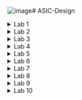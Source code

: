 ![image](https://github.com/user-attachments/assets/c96d2bf1-623c-4d36-8835-3d388607b45b)# ASIC-Design

<details>
  <summary>Lab 1</summary>
  <p>Compiling the code using GCC compiler</p>
  <img src="https://github.com/user-attachments/assets/b2636e98-d5af-4fd3-9add-678d7f3f5112" alt="1st Screenshot">
  
  <img src="https://github.com/user-attachments/assets/dd7158f5-54ac-4786-a0a9-b1b78e3c5c46">
</details>

<details>
  <summary>Lab 2</summary>
  <p>Compiling the code using RISC-V compiler.
  Using O1:

  ```riscv64-unknown-elf-gcc -O1 -mabi=lp64 -march=rv64i -o sum1ton.o sum1ton.c```

  ```riscv64-unknown-elf-objdump -d sum1ton.o | less```
  </p>
  <img src="https://github.com/user-attachments/assets/b9d8e9d9-14c4-42fa-9a3a-a31ad482183f" alt="Feature 2 Screenshot">
  <p> The number of instructions is 15 in this case.</p>
  <p>
  Using Ofast:

  ```riscv64-unknown-elf-gcc -Ofast -mabi=lp64 -march=rv64i -o sum1ton.o sum1ton.c```

  ```riscv64-unknown-elf-objdump -d sum1ton.o | less```
  </p>
  <img src="https://github.com/user-attachments/assets/6159556e-237a-4a88-bf30-a0f632a59562">
  <p> The number of instructions is 12 in this case.</p>

  <p> The key differnce between both is that-O1 is a safer, more conservative optimization level suitable for most development work, while -Ofast prioritizes maximum performance, potentially at the cost of strict standard compliance and ease of debugging.</p>
</details>

<details>
  <summary>Lab 3</summary>
  <p><strong>Debugging</strong></p>
  <img src="https://github.com/user-attachments/assets/3f405d71-78e5-4c40-8bea-b114eadd8f47">
  <p>This image shows that we get the same output with both GCC and RISC-V Compilers.<p> 

  <img src="https://github.com/user-attachments/assets/08788d56-5a63-4c35-869f-1fe0a7890610">
  <p>

1. The debugger stops at program counter (pc) value 100b0.

2. "bbl loader" is displayed again, indicating the Berkeley Boot Loader.

3. The debugger then shows a series of instructions being executed:

   a. First instruction:
      - `core  0: 0x0000000000100b0 (0x00001637) lui     a2, 0x1`
      - This loads the upper immediate value 1 into register a2.
      - Before: a2 = 0x0000000000000000
      - After:  a2 = 0x0000000000001000

   b. Second instruction:
      - `core  0: 0x0000000000100b4 (0x00021537) lui     a0, 0x21`
      - This loads the upper immediate value 0x21 into register a0.
      - After:  a0 = 0x0000000000021000

   c. Third instruction:
      - `core  0: 0x0000000000100b8 (0xff010113) addi    sp, sp, -16`
      - This subtracts 16 from the stack pointer (sp).
      - After:  sp = 0x000003fffffffb40

5. The session ends with the user typing 'q' to quit the debugger.
</p>


  <img src="https://github.com/user-attachments/assets/1df33749-c4c7-47af-8783-ddc45e5d05a8" alt="1st Screenshot">
  <p> This is a Debugging session using a tool called Spike.

1. The command being run is `spike -d pk sum1ton.o`, where:
   - `spike` is the debugger
   - `-d` stands for "debug mode"
   - `sum1ton.o` is the object file being debugged

2. The debugger stops at the program counter (pc) value of 100b8.

3. "bbl loader" is a small program that loads and runs the main program.

4. The debugger shows the value of register 0 (which is often used as the stack pointer in RISC-V architecture):
   0x000003fffffffb50

5. The next line shows a core instruction being executed:
   `core  0: 0x0000000000100b8 (0xff010113) addi    sp, sp, -16`
   This is an ADDI (add immediate) instruction that subtracts 16 from the stack pointer.

6. After the instruction execution, the debugger again shows the value of register 0:
   0x000003fffffffb40
</p>

</details>

<details>
  <summary>Lab 4</summary>
  <p>

## Introduction

RISC-V is a free and open ISA that allows anyone to design, manufacture, and sell RISC-V chips and software. Unlike most other ISA designs, the RISC-V ISA is provided under open source licenses that do not require fees to use.

## RISC-V Instruction Format

RISC-V instructions are fixed-length 32-bit instructions (in the base integer ISA). Each instruction type has a unique format, but they all share some common fields:

- `opcode`: Specifies the operation to be performed
- `rd`: Destination register
- `rs1`, `rs2`: Source registers
- `funct3`, `funct7`: Additional operation specifiers

  <img width="772" alt="3808 1535301636" src="https://github.com/user-attachments/assets/74755f83-f475-492b-b24b-6e943441d34a">


## Types of RISC-V Instructions

RISC-V instructions are categorized into six main types:

### R-Type Instructions

R-type instructions are used for register-to-register operations.

Format: `| funct7 | rs2 | rs1 | funct3 | rd | opcode |`

Examples: ADD, SUB, AND, OR, XOR

### I-Type Instructions

I-type instructions are used for immediate and load operations.

Format: `| imm[11:0] | rs1 | funct3 | rd | opcode |`

Examples: ADDI, LWORD, JALR

### S-Type Instructions

S-type instructions are used for store operations.

Format: `| imm[11:5] | rs2 | rs1 | funct3 | imm[4:0] | opcode |`

Examples: SW, SH, SB

### B-Type Instructions

B-type instructions are used for conditional branch operations.

Format: `| imm[12|10:5] | rs2 | rs1 | funct3 | imm[4:1|11] | opcode |`

Examples: BEQ, BNE, BLT, BGE

### U-Type Instructions

U-type instructions are used for operations with upper immediate values.

Format: `| imm[31:12] | rd | opcode |`

Examples: LUI, AUIPC

### J-Type Instructions

J-type instructions are used for unconditional jumps.

Format: `| imm[20|10:1|11|19:12] | rd | opcode |`

Example: JAL

## Common RISC-V Instructions

Here are some common RISC-V instructions and their brief descriptions:

1. `ADD rd, rs1, rs2`: Add contents of rs1 and rs2, store in rd
2. `SUB rd, rs1, rs2`: Subtract rs2 from rs1, store in rd
3. `AND rd, rs1, rs2`: Bitwise AND of rs1 and rs2, store in rd
4. `OR rd, rs1, rs2`: Bitwise OR of rs1 and rs2, store in rd
5. `XOR rd, rs1, rs2`: Bitwise XOR of rs1 and rs2, store in rd
6. `SLL rd, rs1, rs2`: Logical left shift rs1 by rs2, store in rd
7. `SRL rd, rs1, rs2`: Logical right shift rs1 by rs2, store in rd
8. `LW rd, offset(rs1)`: Load word from memory
9. `SW rs2, offset(rs1)`: Store word to memory
10. `BEQ rs1, rs2, offset`: Branch if equal
11. `JAL rd, offset`: Jump and link

---

## Instruction Type Identification and Binary Encoding

Here's the given list of instructions:

```
ADD r4, r5, r6
SUB r6, r4, r5
AND r5, r4, r6
OR r8, r5, r5
XOR r8, r4, r4
SLT r10, r2, r4
ADDI r12, r3, 5
SW r3, r1, 4
SRL r16, r11, r2
BNE r0, r1, 20
BEQ r0, r0, 15
LW r13, r11, 2
SLL r15, r11, r2
```

## 1. ADD r4, r5, r6
Binary: `0000000 00110 00101 000 00100 0110011`
- Opcode (6-0): `0110011` - R-type arithmetic operation
- rd (11-7): `00100` - Destination register r4
- funct3 (14-12): `000` - ADD operation
- rs1 (19-15): `00101` - First source register r5
- rs2 (24-20): `00110` - Second source register r6
- funct7 (31-25): `0000000` - Specifies ADD (vs SUB)

## 2. SUB r6, r4, r5
Binary: `0100000 00101 00100 000 00110 0110011`
- Opcode (6-0): `0110011` - R-type arithmetic operation
- rd (11-7): `00110` - Destination register r6
- funct3 (14-12): `000` - SUB operation
- rs1 (19-15): `00100` - First source register r4
- rs2 (24-20): `00101` - Second source register r5
- funct7 (31-25): `0100000` - Specifies SUB (vs ADD)

## 3. AND r5, r4, r6
Binary: `0000000 00110 00100 111 00101 0110011`
- Opcode (6-0): `0110011` - R-type arithmetic operation
- rd (11-7): `00101` - Destination register r5
- funct3 (14-12): `111` - AND operation
- rs1 (19-15): `00100` - First source register r4
- rs2 (24-20): `00110` - Second source register r6
- funct7 (31-25): `0000000` - Standard R-type

## 4. OR r8, r5, r5
Binary: `0000000 00101 00101 110 01000 0110011`
- Opcode (6-0): `0110011` - R-type arithmetic operation
- rd (11-7): `01000` - Destination register r8
- funct3 (14-12): `110` - OR operation
- rs1 (19-15): `00101` - First source register r5
- rs2 (24-20): `00101` - Second source register r5
- funct7 (31-25): `0000000` - Standard R-type

## 5. XOR r8, r4, r4
Binary: `0000000 00100 00100 100 01000 0110011`
- Opcode (6-0): `0110011` - R-type arithmetic operation
- rd (11-7): `01000` - Destination register r8
- funct3 (14-12): `100` - XOR operation
- rs1 (19-15): `00100` - First source register r4
- rs2 (24-20): `00100` - Second source register r4
- funct7 (31-25): `0000000` - Standard R-type

## 6. SLT r10, r2, r4
Binary: `0000000 00100 00010 010 01010 0110011`
- Opcode (6-0): `0110011` - R-type arithmetic operation
- rd (11-7): `01010` - Destination register r10
- funct3 (14-12): `010` - SLT operation
- rs1 (19-15): `00010` - First source register r2
- rs2 (24-20): `00100` - Second source register r4
- funct7 (31-25): `0000000` - Standard R-type

## 7. ADDI r12, r3, 5
Binary: `000000000101 00011 000 01100 0010011`
- Opcode (6-0): `0010011` - I-type arithmetic operation
- rd (11-7): `01100` - Destination register r12
- funct3 (14-12): `000` - ADDI operation
- rs1 (19-15): `00011` - Source register r3
- imm[11:0] (31-20): `000000000101` - Immediate value 5

## 8. SW r3, r1, 4
Binary: `0000000 00011 00001 010 00100 0100011`
- Opcode (6-0): `0100011` - S-type store operation
- imm[4:0] (11-7): `00100` - Lower bits of offset 4
- funct3 (14-12): `010` - SW operation
- rs1 (19-15): `00001` - Base address register r1
- rs2 (24-20): `00011` - Source register r3
- imm[11:5] (31-25): `0000000` - Upper bits of offset 4

## 9. SRL r16, r11, r2
Binary: `0000000 00010 01011 101 10000 0110011`
- Opcode (6-0): `0110011` - R-type arithmetic operation
- rd (11-7): `10000` - Destination register r16
- funct3 (14-12): `101` - SRL operation
- rs1 (19-15): `01011` - First source register r11
- rs2 (24-20): `00010` - Second source register r2
- funct7 (31-25): `0000000` - Specifies SRL (vs SRA)

## 10. BNE r0, r1, 20
Binary: `0000101 00001 00000 001 00000 1100011`
- Opcode (6-0): `1100011` - B-type branch operation
- imm[4:1|11] (11-7): `00000` - Part of offset 20
- funct3 (14-12): `001` - BNE operation
- rs1 (19-15): `00000` - First source register r0
- rs2 (24-20): `00001` - Second source register r1
- imm[12|10:5] (31-25): `0000101` - Rest of offset 20

## 11. BEQ r0, r0, 15
Binary: `0000011 00000 00000 000 11000 1100011`
- Opcode (6-0): `1100011` - B-type branch operation
- imm[4:1|11] (11-7): `11000` - Part of offset 15
- funct3 (14-12): `000` - BEQ operation
- rs1 (19-15): `00000` - First source register r0
- rs2 (24-20): `00000` - Second source register r0
- imm[12|10:5] (31-25): `0000011` - Rest of offset 15

## 12. LW r13, r11, 2
Binary: `000000000010 01011 010 01101 0000011`
- Opcode (6-0): `0000011` - I-type load operation
- rd (11-7): `01101` - Destination register r13
- funct3 (14-12): `010` - LW operation
- rs1 (19-15): `01011` - Base address register r11
- imm[11:0] (31-20): `000000000010` - Offset 2

## 13. SLL r15, r11, r2
Binary: `0000000 00010 01011 001 01111 0110011`
- Opcode (6-0): `0110011` - R-type arithmetic operation
- rd (11-7): `01111` - Destination register r15
- funct3 (14-12): `001` - SLL operation
- rs1 (19-15): `01011` - First source register r11
- rs2 (24-20): `00010` - Second source register r2
- funct7 (31-25): `0000000` - Standard R-type
  
</details>

<details>
  <summary>Lab 5</summary>

# RISC-V Instruction Waveforms


---

## Generating VCD Files and Viewing Waveforms

### Step 1: Running the Simulation to Generate the VCD File
To generate the VCD file, use the following command in your terminal:

```bash
iverilog -o dump iiitb_rv32i_tb.v iiitb_rv32i.v
./dump
```

This will generate the `iiitb_rv32i.vcd` file, which contains the waveform data.

### Step 2: Viewing the Waveform with GTKWave
Once the VCD file is generated, you can view the waveform using GTKWave. Use the following command:

```bash
gtkwave iiitb_rv32i.vcd
```
  
# RISC-V Operations: Standard ISA vs Hardcoded ISA

This table compares the standard RISC-V ISA with the hardcoded ISA values used in the implementation.

| Operation           | Standard RISC-V ISA | Hardcoded ISA  |
|---------------------|---------------------|----------------|
| ADD R6, R2, R1      | 32'h00110333         | 32'h02208300   |
| SUB R7, R1, R2      | 32'h402083b3         | 32'h02209380   |
| AND R8, R1, R3      | 32'h0030f433         | 32'h0230a400   |
| OR R9, R2, R5       | 32'h005164b3         | 32'h02513480   |
| XOR R10, R1, R4     | 32'h0040c533         | 32'h0240c500   |
| SLT R1, R2, R4      | 32'h0045a0b3         | 32'h02415580   |
| ADDI R12, R4, 5     | 32'h004120b3         | 32'h00520600   |
| BEQ R0, R0, 15      | 32'h00000f63         | 32'h00f00002   |
| SW R3, R1, 2        | 32'h0030a123         | 32'h00209181   |
| LW R13, R1, 2       | 32'h0020a683         | 32'h00208681   |
| SRL R16, R14, R2    | 32'h0030a123         | 32'h00271803   |
| SLL R15, R1, R2     | 32'h002097b3         | 32'h00208783   |


### Output Waveforms

# RISC-V Instruction Waveforms

Each section includes the assembly instruction, its corresponding machine code, and a screenshot of the waveform captured during simulation.

---
## 1. ADD Instruction

### Instruction:
```assembly
add r6, r1, r2  // r6 = r1 + r2
```

### Machine Code:
```assembly
32'h02208300
```

### Waveform:
<img width="772" alt="3808 1535301636" src="https://github.com/user-attachments/assets/40d9e8e4-a268-4f91-b7fb-d9e71aa39bf7">

---

## 2. SUB Instruction

### Instruction:
```assembly
sub r7, r1, r2  // r7 = r1 - r2
```

### Machine Code:
```assembly
32'h02209380
```

### Waveform:
<img width="772" alt="3808 1535301636" src="https://github.com/user-attachments/assets/661b5dd4-a936-4364-8aef-00863f2b4ab1">

---

## 3. AND Instruction

### Instruction:
```assembly
and r8, r1, r3  // r8 = r1 & r3
```

### Machine Code:
```assembly
32'h0230a400
```

### Waveform:
<img width="772" alt="3808 1535301636" src="https://github.com/user-attachments/assets/e386ab8a-aad5-46d8-9a2c-8a7705a78c8c">

---

## 4. OR Instruction

### Instruction:
```assembly
or r9, r2, r5  // r9 = r2 | r5
```

### Machine Code:
```assembly
32'h02513480
```

### Waveform:
<img width="772" alt="3808 1535301636" src="https://github.com/user-attachments/assets/c98d5b6d-09d6-4be5-80b2-7052e55ef249">

---

## 5. XOR Instruction

### Instruction:
```assembly
xor r10, r1, r4  // r10 = r1 ^ r4
```

### Machine Code:
```assembly
32'h0240c500
```

### Waveform:
<img width="772" alt="3808 1535301636" src="https://github.com/user-attachments/assets/78ce298d-12d5-41be-be08-79c7edee7049">

---

## 6. SLT Instruction

### Instruction:
```assembly
slt r11, r2, r4  // r11 = (r2 < r4) ? 1 : 0
```

### Machine Code:
```assembly
32'h02415580
```

### Waveform:
<img width="772" alt="3808 1535301636" src="https://github.com/user-attachments/assets/5f8f9ab8-5269-4df6-a276-703e1381f87c">

---

## 7. ADDI Instruction

### Instruction:
```assembly
addi r12, r4, 5  // r12 = r4 + 5
```

### Machine Code:
```assembly
32'h00520600
```

### Waveform:
<img width="772" alt="3808 1535301636" src="https://github.com/user-attachments/assets/03ae1b1b-f0a8-46e0-aec2-4094d3340c8e">

---

## 8. BEQ Instruction

### Instruction:
```assembly
beq r0, r0, 15  // if (r0 == r0) PC = PC + 15
```

### Machine Code:
```assembly
32'h000f0028
```

### Waveform:
<img width="772" alt="3808 1535301636" src="https://github.com/user-attachments/assets/a6b4f720-db66-4c59-a42b-24fa4993cdc3">

---

## 9. SW Instruction

### Instruction:
```assembly
sw r3, r1, 2  // Store word at memory[r1 + 2] = r3
```

### Machine Code:
```assembly
32'h00209181
```

### Waveform:
<img width="772" alt="3808 1535301636" src="https://github.com/user-attachments/assets/a46dc777-45f4-4b76-b6e3-0a549e9c5597">

---

## 10. LW Instruction

### Instruction:
```assembly
lw r13, r1, 2  // Load word from memory[r1 + 2] to r13
```

### Machine Code:
```assembly
32'h00208681
```

### Waveform:
<img width="772" alt="3808 1535301636" src="https://github.com/user-attachments/assets/dd37fc23-fa59-405a-84c7-a46e9740e830">


  
</details>

<details>
  <summary>Lab 6</summary>

---

# Simple Calendar Program

This is a basic C program that displays a calendar for a given month and year. It has been compiled and tested using both GCC and RISC-V GCC.

## Features

- **Leap Year Calculation:** Determines if a given year is a leap year.
- **Day Calculation:** Calculates the day of the week on which the first day of the month falls.
- **Month Display:** Prints the calendar for any specified month and year, showing the correct days of the week.

## How to Compile

### Using GCC

To compile the program with GCC, use the following command:

```sh
gcc calendar.c
```

### Using RISC-V GCC

To compile the program with RISC-V GCC, use the following command:

```sh
riscv64-unknown-elf-gcc -Ofast -mabi=lp64 -march=rv64i -o calendar.o calendar.c
```

## How to Run

### On Your Local Machine (GCC)

After compiling with GCC:

```sh
./a.out
```
<img width="772" alt="3808 1535301636" src="https://github.com/user-attachments/assets/08140048-f30d-4022-a7ac-2124bffe1b98">

### On a RISC-V Emulator or Hardware (RISC-V GCC)

After compiling with RISC-V GCC, you can run the program using the Spike RISC-V simulator with the following command:

```sh
spike pk calendar.o
```
<img width="772" alt="3808 1535301636" src="https://github.com/user-attachments/assets/f5c57764-e767-47bf-8e5f-e1b64a6bec12">

As we can see, both the compilers give the same output.

## Source Code
- The source code can be found [here](calendar.c).

## Notes

- The calendar is centered within a width of 28 characters.
- This program assumes a modern terminal environment that supports basic text formatting.
- Alignment may vary slightly based on the terminal emulator or environment.

---

</details>

<details>
  <summary>Lab 7</summary>
  
  ## Day 3 Digital Logic with TL-Verilog and Makerchip

  ### Multiplexer Using Ternary Operator:
  2:1 Multiplexer: This Verilog code uses a ternary operator to implement a 2:1 multiplexer. The output f follows x1 when s is high (1) and x0 when s is low (0).
  ```
  assign f = s ? x1 : x0;
  ```
<img src="https://github.com/user-attachments/assets/1d8fa40e-0e65-4803-91c1-976724d09e7f">

4:1 Multiplexer: A higher-bit multiplexer can be realized using nested ternary operators, as shown in the Verilog code below:

```
assign f = sel[0] ? a : (sel[1] ? b : (sel[2] ? c : d));
```
<img src="https://github.com/user-attachments/assets/b9259d46-0a4d-4497-9222-043b629d6747">

### TL-Verilog
TL-Verilog (Transaction-Level Verilog) is a high-level hardware description language that simplifies the design and verification of digital systems, particularly CPUs and pipelines. Unlike traditional Verilog, TL-Verilog introduces transaction-level abstractions that help manage complexity, improve design readability, and enhance productivity by minimizing low-level control signals and boilerplate code. This results in faster design iterations and easier debugging, especially for pipelined architectures.

### Makerchip IDE
It is a cloud-based platform tailored for developing digital circuits using TL-Verilog. It offers an intuitive interface for writing, simulating, and visualizing TL-Verilog code. Makerchip provides real-time feedback, waveform visualizations, and integration with RISC-V and other processor design projects, making it an excellent tool for both learning and professional hardware development. Its user-friendly approach streamlines the hardware design process, from conception to validation.

### Basic Combinational Circuits using TL Verilog:

### 1. Inverter
 ```
 $out = ! $in;
 ```
<img src="https://github.com/user-attachments/assets/ea27e2c7-ea84-42d9-a646-4bbee39f943b">

### 2. Arithmetic Operation on Vectors
```
$out[4:0] = $in1[3:0] + $in2[3:0];
```
<img src="https://github.com/user-attachments/assets/f4bac631-d533-4813-a9a2-f71748ffb7d1">

### 3. 2-Input And Gate
```
$out = $in1 && $in2;
```
<img src="https://github.com/user-attachments/assets/cd42028a-6848-4725-88c6-4ffa03cb2f08">

### 4. 2-Input OR Gate
```
$out = $in1 || $in2;
```
<img src="https://github.com/user-attachments/assets/9e6d6955-c226-49f3-b719-501011854bbb">

### 5. 2-Input XOR Gate
```
$out = $in1 ^ $in2;
```
<img src = "https://github.com/user-attachments/assets/888db502-e3a4-4554-9910-0f5fb106c19c">

### 6. 2:1 MUX
```
$out[11:0] = $sel ? $in1[11:0] : $in0[11:0];
```
<img src="https://github.com/user-attachments/assets/6d553a28-5611-4431-a708-b42333e07ba8">

### 7. Combinational Calculator
```
$val1[31:0] = $rand1[3:0];
$val2[31:0] = $rand2[3:0];

$sum[31:0]  = $val1[31:0] + $val2[31:0];
$diff[31:0] = $val1[31:0] - $val2[31:0];
$prod[31:0] = $val1[31:0] * $val2[31:0];
$quot[31:0] = $val1[31:0] / $val2[31:0];

$out[31:0] = ($sel[1:0] == 2'b00) ? $sum[31:0]:
             ($sel[1:0] == 2'b01) ? $diff[31:0]:
             ($sel[1:0] == 2'b10) ? $prod[31:0]:
                                    $quot[31:0];
```
In this code snippet, two random 4-bit values, `$rand1[3:0]` and `$rand2[3:0]`, are assigned to the 32-bit variables `$val1[31:0]` and `$val2[31:0]`, respectively. The calculator then performs four arithmetic operations on these values:

The result of one of these operations is selected by a multiplexer (MUX), controlled by the selection bits `$sel[1:0]`. The MUX determines which operation's output is assigned to `$out[31:0]`.

<img src="https://github.com/user-attachments/assets/2130918d-3d8f-4b18-88a0-d1f412cc3be4">

## Sequential Circuits

---

A sequential circuit is a digital circuit that uses memory components to retain data, allowing it to generate outputs based on both current inputs and the circuit's previous state. Unlike combinational circuits, which depend only on present inputs, sequential circuits use feedback loops and storage elements like flip-flops or registers to track their internal state. This internal state, along with current inputs, influences the circuit's behavior, enabling tasks that require input history, such as counting, data storage, or event sequencing.

### 1. Fibbonacci Series:
```   
$num[31:0] = $reset ? 1 : (>>1$num + >>2$num);
```
<img src="https://github.com/user-attachments/assets/8e58adef-ce9c-4d90-afe3-513d51a71785">
<img src="https://github.com/user-attachments/assets/4b1fef26-edde-41c8-8b34-7750c5964381">

### 2. Counter Series:

```
$cnt[31:0] = $reset ? 0 : (>>1$cnt + 1);
```
<img src="https://github.com/user-attachments/assets/dd159d7a-bfa6-483d-8172-346035fa94f3">
<img src="https://github.com/user-attachments/assets/877073fd-8801-4c9c-94d6-afcefb16a0df">

#### 3. Sequential Calculator:
```

   $val1[31:0] = >>2$out;
   $val2[31:0] = $rand2[3:0];

   $sum[31:0]  = $val1[31:0] + $val2[31:0];
   $diff[31:0] = $val1[31:0] - $val2[31:0];
   $prod[31:0] = $val1[31:0] * $val2[31:0];
   $quot[31:0] = $val1[31:0] / $val2[31:0];

   $nxt[31:0] = ($sel[1:0] == 2'b00) ? $sum[31:0]:
                ($sel[1:0] == 2'b01) ? $diff[31:0]:
                ($sel[1:0] == 2'b10) ? $prod[31:0]:
                                       $quot[31:0];
   
   $out[31:0] = $reset ? 32'h0 : $nxt;
```
<img src="https://github.com/user-attachments/assets/f1b49683-b8ff-4f09-8ec9-a5c3363486f2">
<img src="https://github.com/user-attachments/assets/a33c41f3-aafc-4fc1-bee2-3b72f0f492c9">

## Pipelined Logic:

---
### 1. Recereating the design:
In Transaction-Level Verilog (TL-Verilog), pipelined logic is efficiently expressed using pipeline constructs that represent data flow across design stages, each corresponding to a clock cycle. This approach simplifies the modeling of sequential logic by automatically handling state propagation and enabling clear, concise descriptions of complex, multi-stage operations, improving both design clarity and maintainability.
```
|pipe
  @1
    $err1 = $bad_input || $illegal_op;
  @3
    $err2 = $over_flow || $err1;
  @6
    $err3 = $div_by_zero || $err2;
```
![image](https://github.com/user-attachments/assets/d0e8776f-ed04-4034-a728-d69b3a68efec)

### 2. Pipelined Calculator:
![image](https://github.com/user-attachments/assets/5556fa5e-606a-442b-81b8-6df8cb8e069c)


```
   |cal
      @1
         $reset = *reset;
         $clk_kar = *clk;

         $valid[31:0] = $reset ? 0 : (>>1$valid + 1);
         $valid_or_reset = $reset | ~$valid;
         
         $val1[31:0] = >>2$out;
         $val2[31:0] = $rand2[3:0];

         $sum[31:0]  = $val1[31:0] + $val2[31:0];
         $diff[31:0] = $val1[31:0] - $val2[31:0];
         $prod[31:0] = $val1[31:0] * $val2[31:0];
         $quot[31:0] = $val1[31:0] / $val2[31:0];
         
      @2
         $nxt[31:0] = ($sel[1:0] == 2'b00) ? $sum[31:0]:
                      ($sel[1:0] == 2'b01) ? $diff[31:0]:
                      ($sel[1:0] == 2'b10) ? $prod[31:0]:
                                             $quot[31:0];
        
         
         $out[31:0] = $valid_or_reset ? 32'h0 : $nxt;
         
```
![image](https://github.com/user-attachments/assets/5d050d5e-b9d6-48b7-b3e8-23e9c142c839)

### 3. Cycle Calculator with validity:
```

   $reset = *reset;
   $clk_kar = *clk;
   
   |cal
      @1
         $reset = *reset;
         $clk_kar = *clk;
         
         $cnt[31:0] = $reset ? 0 : (>>1$cnt + 1);
         $valid = $cnt;
         $valid_or_reset = ($reset | $valid);
         
      
      ?$valid
         @1
            $val1[31:0] = >>2$out;
            $val2[31:0] = $rand2[3:0];
            
            $sum[31:0]  = $val1[31:0] + $val2[31:0];
            $diff[31:0] = $val1[31:0] - $val2[31:0];
            $prod[31:0] = $val1[31:0] * $val2[31:0];
            $quot[31:0] = $val1[31:0] / $val2[31:0];
            
         @2
            $nxt[31:0] = ($sel[1:0] == 2'b00) ? $sum[31:0]:
                         ($sel[1:0] == 2'b01) ? $diff[31:0]:
                         ($sel[1:0] == 2'b10) ? $prod[31:0]:
                                                $quot[31:0];
            
            $out[31:0] = $valid_or_reset ? 32'h0 : $nxt;
            
            
            
```
![image](https://github.com/user-attachments/assets/e3cb7228-7d39-4d53-a8bb-fc357194ccd1)





















 
  ## Day 4 Basic RISC-V Microarchitecture

## Overview
This project implements a simple RISC-V instruction decoder, arithmetic logic unit (ALU), register file read and write operations, branch instructions, and a basic program to compute the sum of integers from 1 to 9 using TL-Verilog. The project is structured into several key sections, each performing a specific task in the CPU pipeline.

<img src="https://github.com/user-attachments/assets/b0db15f1-a725-4ca5-bb05-943e4bbf8d53">

---

## Steps

### 1. **Program Counter (PC) Implementation**
We initialize the program counter (PC) and update it to increment by 4 after every instruction. On reset, the PC is set to 0.

```verilog
$pc[31:0] = $reset ? '0 : >>1$pc + 32'd4;
```
<img src="https://github.com/user-attachments/assets/a9afc723-052f-4224-9579-89e8617a0eb2">

### 2. **Instruction Fetch**
- The instruction memory (`imem`) is read based on the current value of the PC.
- The read enable (`$imem_rd_en`) and read address (`$imem_rd_addr`) are set up using the PC.

<img src="https://github.com/user-attachments/assets/9399741a-8cff-4407-960b-15fbcd42ef8a">

### 3. **Instruction Decode**
- The instruction is decoded to identify the instruction type (I, R, S, B, J, U).
- Immediate values (`$imm`) and registers (`$rs1`, `$rs2`, `$rd`) are extracted based on the instruction type.

```verilog
$is_i_instr = $instr[6:2] ==? 5'b0000x || ...;
$imm[31:0] = $is_i_instr ? {{21{$instr[31]}}, $instr[30:20]} : ... ;
```
<img src="https://github.com/user-attachments/assets/959426a1-0855-475a-8664-a4664e55c54e">

### 4. **Register File Read**
- Register indices for reading (`$rs1`, `$rs2`) are set based on the decoded instruction.
- Data is read from the register file (`$rf_rd_data1`, `$rf_rd_data2`).

```verilog
$src1_value[31:0] = $rf_rd_data1;
$src2_value[31:0] = $rf_rd_data2;
```
<img src="https://github.com/user-attachments/assets/d4be976d-2034-4a78-9b24-73b0d5b052f0">

### 5. **ALU Operations**
- The Arithmetic Logic Unit (ALU) performs addition operations based on the instruction.
- For example, it computes the result of ADDI and ADD instructions:

```verilog
$result[31:0] = $is_addi ? $src1_value + $imm :
                $is_add ? $src1_value + $src2_value : 32'bx;
```
<img src="https://github.com/user-attachments/assets/5c73cc4f-2869-4ff5-9e78-5b7f4911dc2c">

### 6. **Register File Write**
- After an operation is completed, the result is written back to the register file.
- If the destination register (`$rd`) is valid, the write enable (`$rf_wr_en`) is activated and the result is written to the register.

```verilog
$rf_wr_en = $rd_valid && $rd != 5'b0;
$rf_wr_data[31:0] = $result;
```
<img src="https://github.com/user-attachments/assets/ab51554c-d669-4ef9-9673-fc29d497b268">

### 7. **Branch Instructions**
- Branch decisions are made based on the values of the source registers and the type of branch instruction (BEQ, BNE, etc.).
- If a branch is taken, the PC is updated to the target address.

```verilog
$taken_branch = $is_beq ? ($src1_value == $src2_value) :
                $is_bne ? ($src1_value != $src2_value) : ... ;
br_target_pc[31:0] = $pc + $imm;
```
<img src="https://github.com/user-attachments/assets/b06b091c-c48b-467c-869a-075ab07aacb1">

### 8. **Summation Program**
- We implemented a small RISC-V program to calculate the sum of integers from 1 to 9.
- The program increments the value of **r10** (x10) with each of the numbers.
- After the program completes, **x10** should contain **45** (the sum of 1 to 9).

### 9. **Waveform Check**
- At the end of the simulation, **x10** should hold **45**. This is verified using the following comparison:

```verilog
*passed = |cpu/xreg[10]>>5$value == (1+2+3+4+5+6+7+8+9);
```
<img src="https://github.com/user-attachments/assets/69836dcc-9a54-4e73-b37e-11bdb03ad1b8">

- As we can see, the simulation is successful.
![image](https://github.com/user-attachments/assets/716ab179-f212-4207-8e2a-5f79eeaae700)
- The value increases gradually till 45.

### CLK:
![image](https://github.com/user-attachments/assets/ab825bae-3aff-44d0-93db-f12724285efa)


### Reset:
![image](https://github.com/user-attachments/assets/8033e921-0102-4471-b1a2-109b7db0ce6f)



---
## Day 5 Pipelined RISC-V Microarchitecture

## Introduction
Pipelining is a key technique in processor design that allows multiple instructions to overlap in execution. This increases throughput by ensuring the processor is working on multiple stages of different instructions simultaneously. This README explains how the RISC-V processor design we implemented in TL-Verilog can be pipelined, and outlines the benefits of pipelining. Pipelining introduces hazards, notably the "branch instruction hazard," or "branch penalty." This occurs because branch instructions determine execution sequence changes, creating uncertainties. Hazards include:

    - Structural Hazards: Resource conflicts like shared execution units, causing pipeline stalls until resolved.

    - Data Hazards: Dependencies on previous instruction results, risking incorrect outcomes if data isn't ready.

    - Control Hazards (Branch Hazards): Uncertainty over branch outcomes delays confirmation until execution, potentially leading to incorrect instruction fetches and performance penalties due to pipeline flushing.




## Pipeline Stages
In a basic RISC-V processor, we can break down the instruction execution into **5 typical stages**:

1. **Instruction Fetch (IF)**: Fetch the instruction from memory using the Program Counter (PC).
2. **Instruction Decode (ID)**: Decode the fetched instruction, identifying the type of instruction, extracting immediate values, and reading registers.
3. **Execute (EX)**: Perform the operation (e.g., addition, branch comparison, etc.).
4. **Memory Access (MEM)**: If the instruction involves memory (like load or store), perform the memory access.
5. **Write Back (WB)**: Write the result back to the register file if necessary (e.g., result from ALU).



## Advantages of Pipelining

### 1. **Increased Throughput**
Pipelining allows multiple instructions to be in different stages of execution simultaneously. This increases the instruction throughput (number of instructions executed per unit time), as each instruction moves to the next stage in every clock cycle.

- Without pipelining, each instruction must complete all stages before the next one begins.
- With pipelining, while one instruction is being decoded, another is being fetched, and another is being executed.

### 2. **Higher Clock Frequency**
By breaking the execution into smaller steps (stages), each individual stage is simpler and takes less time to complete. This can enable the processor to run at a **higher clock frequency**, as each stage can be completed in one clock cycle.

### 3. **Better Resource Utilization**
All components of the CPU (ALU, registers, memory) are kept busy in different pipeline stages, making the design more **efficient**. For example, while the ALU is executing an instruction, the instruction fetch unit can fetch the next instruction, so there’s no idle time.

### 4. **Scalability**
Pipelining is a scalable approach, meaning additional pipeline stages can be added as needed to balance the workload. For example, a more complex instruction set might require additional decode or execution stages to handle specific operations, but the overall throughput remains high.

### 5. **Improved Performance per Area**
Pipelining can lead to better **performance per area** in hardware designs. By keeping functional units busy at all times, we avoid wasting silicon area on idle units, thus improving the utilization and overall performance of the processor.

### Valid signal:

The TL-Verilog code to introduce valid signal for pipelined logic is given below :

```
$start = >>1$reset && !$reset;
$valid = $reset ? 1'b0 : ($start || >>3$valid);
$valid_or_reset = $valid || $reset;
$rs1_or_funct3_valid    = $is_r_instr || $is_i_instr || $is_s_instr || $is_b_instr;
$rs2_valid              = $is_r_instr || $is_s_instr || $is_b_instr;
$rd_valid               = $is_r_instr || $is_i_instr || $is_u_instr || $is_j_instr;
$funct7_valid           = $is_r_instr;
 ```        
### Handling Data Hazards in Register File with Bypassing:
```
$src1_value[31:0] = $rs1_bypass ? >>1$result[31:0] : $rf_rd_data1[31:0];
$src2_value[31:0] = $rs2_bypass ? >>1$result[31:0] : $rf_rd_data2[31:0];
```

### Correcting branch target path:
```
   //Current instruction is valid if one of the previous 2 instructions were not (taken_branch or load or jump)
   $valid = ~(>>1$valid_taken_br || >>2$valid_taken_br || >>1$is_load || >>2$is_load || >>2$jump_valid 	|| >>1$jump_valid);
         
   //Current instruction is valid & is a taken branch
   $valid_taken_br = $valid && $taken_br;
         
   //Current instruction is valid & is a load
   $valid_load = $valid && $is_load;
         
   //Current instruction is valid & is jump
   $jump_valid = $valid && $is_jump;
   $jal_valid  = $valid && $is_jal;
   $jalr_valid = $valid && $is_jalr;
    
    *passed = |cpu/xreg[14]>>5$value == (1+2+3+4+5+6+7+8+9+10);
```

### Final 5 Stage Pipelined Logic:
```
\m4_TLV_version 1d: tl-x.org
\SV
   // Template code can be found in: https://github.com/stevehoover/RISC-V_MYTH_Workshop
   
   m4_include_lib(['https://raw.githubusercontent.com/BalaDhinesh/RISC-V_MYTH_Workshop/master/tlv_lib/risc-v_shell_lib.tlv'])

\SV
   m4_makerchip_module   // (Expanded in Nav-TLV pane.)
\TLV

   // /====================\
   // | Sum 0 to 10 Program |
   // \====================/
   //
   // Add 0,1,2,3,...,10 (in that order).
   //
   // Regs:
   //  r10 (a0): In: 0, Out: final sum
   //  r12 (a2): 10
   //  r13 (a3): 1..10
   //  r14 (a4): Sum
   // 
   // External to function:
   m4_asm(ADD, r10, r0, r0)             // Initialize r10 (a0) to 0.
   // Function:
   m4_asm(ADD, r14, r10, r0)            // Initialize sum register a4 with 0x0
   m4_asm(ADDI, r12, r10, 1011)         // Store count of 10 in register a2.
   m4_asm(ADD, r13, r10, r0)            // Initialize intermediate sum register a3 with 0
   // Loop:
   m4_asm(ADD, r14, r13, r14)           // Incremental addition
   m4_asm(ADDI, r13, r13, 1)            // Increment intermediate register by 1
   m4_asm(BLT, r13, r12, 1111111111000) // If a3 is less than a2, branch to label named <loop>
   m4_asm(ADD, r10, r14, r0)            // Store final result to register a0 so that it can be read by main program
   m4_asm(SW, r0, r10, 10000)           // Store r10 result in dmem
   m4_asm(LW, r17, r0, 10000)           // Load contents of dmem to r17
   m4_asm(JAL, r7, 00000000000000000000) // Done. Jump to itself (infinite loop). (Up to 20-bit signed immediate plus implicit 0 bit (unlike JALR) provides byte address; last immediate bit should also be 0)
   m4_define_hier(['M4_IMEM'], M4_NUM_INSTRS)

   |cpu
      @0
         $reset = *reset;
         $clk_ans = *clk;
         
         //PC fetch - branch, jumps and loads introduce 2 cycle bubbles in this pipeline
         $pc[31:0] = >>1$reset ? '0 : (>>3$valid_taken_br ? >>3$br_tgt_pc :
                                       >>3$valid_load     ? >>3$inc_pc[31:0] :
                                       >>3$jal_valid      ? >>3$br_tgt_pc :
                                       >>3$jalr_valid     ? >>3$jalr_tgt_pc :
                                                     (>>1$inc_pc[31:0]));
         // Access instruction memory using PC
         $imem_rd_en = ~ $reset;
         $imem_rd_addr[31:0] = $pc[M4_IMEM_INDEX_CNT+1:2];
         
         
      @1
         //Getting instruction from IMem
         $instr[31:0] = $imem_rd_data[31:0];
         
         //Increment PC
         $inc_pc[31:0] = $pc[31:0] + 32'h4;
         
         //Decoding I,R,S,U,B,J type of instructions based on opcode [6:0]
         //Only [6:2] is used here because this implementation is for RV64I which does not use [1:0]
         $is_i_instr = $instr[6:2] ==? 5'b0000x ||
                       $instr[6:2] ==? 5'b001x0 ||
                       $instr[6:2] == 5'b11001;
         
         $is_r_instr = $instr[6:2] == 5'b01011 ||
                       $instr[6:2] ==? 5'b011x0 ||
                       $instr[6:2] == 5'b10100;
         
         $is_s_instr = $instr[6:2] ==? 5'b0100x;
         
         $is_u_instr = $instr[6:2] ==? 5'b0x101;
         
         $is_b_instr = $instr[6:2] == 5'b11000;
         
         $is_j_instr = $instr[6:2] == 5'b11011;
         
         //Immediate value decode
         $imm[31:0] = $is_i_instr ? { {21{$instr[31]}} , $instr[30:20]} :
                      $is_s_instr ? { {21{$instr[31]}} , $instr[30:25] , $instr[11:8] , $instr[7]} :
                      $is_b_instr ? { {20{$instr[31]}} , $instr[7] , $instr[30:25] , $instr[11:8] , 1'b0} :
                      $is_u_instr ? { $instr[31] , $instr[30:12] , { 12{1'b0}} } :
                      $is_j_instr ? { {12{$instr[31]}} , $instr[19:12] , $instr[20] , $instr[30:21] , 1'b0} :
                      >>1$imm[31:0];
         
         //Generate valid signals for each instruction fields
         $rs1_or_funct3_valid    = $is_r_instr || $is_i_instr || $is_s_instr || $is_b_instr;
         $rs2_valid              = $is_r_instr || $is_s_instr || $is_b_instr;
         $rd_valid               = $is_r_instr || $is_i_instr || $is_u_instr || $is_j_instr;
         $funct7_valid           = $is_r_instr;
         
         //Decode other fields of instruction - source and destination registers, funct, opcode
         ?$rs1_or_funct3_valid
            $rs1[4:0]    = $instr[19:15];
            $funct3[2:0] = $instr[14:12];
         
         ?$rs2_valid
            $rs2[4:0]    = $instr[24:20];
         
         ?$rd_valid
            $rd[4:0]     = $instr[11:7];
         
         ?$funct7_valid
            $funct7[6:0] = $instr[31:25];
         
         $opcode[6:0] = $instr[6:0];
         
         //Decode instruction in subset of base instruction set based on RISC-V 32I
         $dec_bits[10:0] = {$funct7[5],$funct3,$opcode};
         
         //Branch instructions
         $is_beq   = $dec_bits ==? 11'bx_000_1100011;
         $is_bne   = $dec_bits ==? 11'bx_001_1100011;
         $is_blt   = $dec_bits ==? 11'bx_100_1100011;
         $is_bge   = $dec_bits ==? 11'bx_101_1100011;
         $is_bltu  = $dec_bits ==? 11'bx_110_1100011;
         $is_bgeu  = $dec_bits ==? 11'bx_111_1100011;
         
         //Jump instructions
         $is_auipc = $dec_bits ==? 11'bx_xxx_0010111;
         $is_jal   = $dec_bits ==? 11'bx_xxx_1101111;
         $is_jalr  = $dec_bits ==? 11'bx_000_1100111;
         
         //Arithmetic instructions
         $is_addi  = $dec_bits ==? 11'bx_000_0010011;
         $is_add   = $dec_bits ==? 11'b0_000_0110011;
         $is_lui   = $dec_bits ==? 11'bx_xxx_0110111;
         $is_slti  = $dec_bits ==? 11'bx_010_0010011;
         $is_sltiu = $dec_bits ==? 11'bx_011_0010011;
         $is_xori  = $dec_bits ==? 11'bx_100_0010011;
         $is_ori   = $dec_bits ==? 11'bx_110_0010011;
         $is_andi  = $dec_bits ==? 11'bx_111_0010011;
         $is_slli  = $dec_bits ==? 11'b0_001_0010011;
         $is_srli  = $dec_bits ==? 11'b0_101_0010011;
         $is_srai  = $dec_bits ==? 11'b1_101_0010011;
         $is_sub   = $dec_bits ==? 11'b1_000_0110011;
         $is_sll   = $dec_bits ==? 11'b0_001_0110011;
         $is_slt   = $dec_bits ==? 11'b0_010_0110011;
         $is_sltu  = $dec_bits ==? 11'b0_011_0110011;
         $is_xor   = $dec_bits ==? 11'b0_100_0110011;
         $is_srl   = $dec_bits ==? 11'b0_101_0110011;
         $is_sra   = $dec_bits ==? 11'b1_101_0110011;
         $is_or    = $dec_bits ==? 11'b0_110_0110011;
         $is_and   = $dec_bits ==? 11'b0_111_0110011;
         
         //Store instructions
         $is_sb    = $dec_bits ==? 11'bx_000_0100011;
         $is_sh    = $dec_bits ==? 11'bx_001_0100011;
         $is_sw    = $dec_bits ==? 11'bx_010_0100011;
         
         //Load instructions - support only 4 byte load
         $is_load  = $dec_bits ==? 11'bx_xxx_0000011;
         
         $is_jump = $is_jal || $is_jalr;
         
      @2
         //Get Source register values from reg file
         $rf_rd_en1 = $rs1_or_funct3_valid;
         $rf_rd_en2 = $rs2_valid;
         
         $rf_rd_index1[4:0] = $rs1[4:0];
         $rf_rd_index2[4:0] = $rs2[4:0];
         
         //Register file bypass logic - data forwarding from ALU to resolve RAW dependence
         $src1_value[31:0] = $rs1_bypass ? >>1$result[31:0] : $rf_rd_data1[31:0];
         $src2_value[31:0] = $rs2_bypass ? >>1$result[31:0] : $rf_rd_data2[31:0];
         
         //Branch target PC computation for branches and JAL
         $br_tgt_pc[31:0] = $imm[31:0] + $pc[31:0];
         
         $rs1_bypass = >>1$rf_wr_en && (>>1$rd == $rs1);
         $rs2_bypass = >>1$rf_wr_en && (>>1$rd == $rs2);
         
      @3
         //ALU implementation
         $result[31:0] = $is_addi  ? $src1_value +  $imm :
                         $is_add   ? $src1_value +  $src2_value :
                         $is_andi  ? $src1_value &  $imm :
                         $is_ori   ? $src1_value |  $imm :
                         $is_xori  ? $src1_value ^  $imm :
                         $is_slli  ? $src1_value << $imm[5:0]:
                         $is_srli  ? $src1_value >> $imm[5:0]:
                         $is_and   ? $src1_value &  $src2_value:
                         $is_or    ? $src1_value |  $src2_value:
                         $is_xor   ? $src1_value ^  $src2_value:
                         $is_sub   ? $src1_value -  $src2_value:
                         $is_sll   ? $src1_value << $src2_value:
                         $is_srl   ? $src1_value >> $src2_value:
                         $is_sltu  ? $sltu_rslt[31:0]:
                         $is_sltiu ? $sltiu_rslt[31:0]:
                         $is_lui   ? {$imm[31:12], 12'b0}:
                         $is_auipc ? $pc + $imm:
                         $is_jal   ? $pc + 4:
                         $is_jalr  ? $pc + 4:
                         $is_srai  ? ({ {32{$src1_value[31]}} , $src1_value} >> $imm[4:0]) :
                         $is_slt   ? (($src1_value[31] == $src2_value[31]) ? $sltu_rslt : {31'b0, $src1_value[31]}):
                         $is_slti  ? (($src1_value[31] == $imm[31]) ? $sltiu_rslt : {31'b0, $src1_value[31]}) :
                         $is_sra   ? ({ {32{$src1_value[31]}}, $src1_value} >> $src2_value[4:0]) :
                         $is_load  ? $src1_value +  $imm :
                         $is_s_instr ? $src1_value + $imm :
                                    32'bx;
         
         $sltu_rslt[31:0]  = $src1_value <  $src2_value;
         $sltiu_rslt[31:0] = $src1_value <  $imm;
         
         //Jump instruction target PC computation
         $jalr_tgt_pc[31:0] = $imm[31:0] + $src1_value[31:0]; 
         
         //Branch equations
         $taken_br = $is_beq ? ($src1_value == $src2_value) :
                     $is_bne ? ($src1_value != $src2_value) :
                     $is_blt ? (($src1_value < $src2_value) ^ ($src1_value[31] != $src2_value[31])) :
                     $is_bge ? (($src1_value >= $src2_value) ^ ($src1_value[31] != $src2_value[31])) :
                     $is_bltu ? ($src1_value < $src2_value) :
                     $is_bgeu ? ($src1_value >= $src2_value) :
                     1'b0;
         
         $valid = ~(>>1$valid_taken_br || >>2$valid_taken_br || >>1$is_load || >>2$is_load || >>2$jump_valid || >>1$jump_valid);
         
         //Current instruction is valid & is a taken branch
         $valid_taken_br = $valid && $taken_br;
         
         //Current instruction is valid & is a load
         $valid_load = $valid && $is_load;
         
         //Current instruction is valid & is jump
         $jump_valid = $valid && $is_jump;
         $jal_valid  = $valid && $is_jal;
         $jalr_valid = $valid && $is_jalr;
         
         //Destination register update - ALU result or load result depending on instruction
         $rf_wr_en = (($rd != '0) && $rd_valid && $valid) || >>2$valid_load;
         $rf_wr_index[4:0] = $valid ? $rd[4:0] : >>2$rd[4:0];
         $rf_wr_data[31:0] = $valid ? $result[31:0] : >>2$ld_data[31:0];
         
      @4
         //Data memory access for load, store
         $dmem_addr[3:0]     =  $result[5:2];
         $dmem_wr_en         =  $valid && $is_s_instr;
         $dmem_wr_data[31:0] =  $src2_value[31:0];
         $dmem_rd_en         =  $valid_load;
         
         //Write back data read from load instruction to register
         $ld_data[31:0]      =  $dmem_rd_data[31:0];
         
      
   *passed = |cpu/xreg[14]>>10$value == (1+2+3+4+5+6+7+8+9+10);
   //Run for 80 cycles without any checks
   *passed = *cyc_cnt > 80;
   *failed = 1'b0;
   
   // Macro instantiations for:
   //  o instruction memory
   //  o register file
   //  o data memory
   //  o CPU visualization
   |cpu
      m4+imem(@1)    // Args: (read stage)
      m4+rf(@2, @3)  // Args: (read stage, write stage) - if equal, no register bypass is required
      m4+dmem(@4)    // Args: (read/write stage)
   
   m4+cpu_viz(@4)    // For visualisation, argument should be at least equal to the last stage of CPU logic
                       // @4 would work for all labs
\SV
   endmodule
```
### Block diagram:
<image src="https://github.com/user-attachments/assets/bf8efb5b-2c4a-4c12-a281-6c868623d543">

### CLK:
<image src="https://github.com/user-attachments/assets/d2e34b69-736e-437a-9110-d9ded9a2dbde">

### Reset:
<image src="https://github.com/user-attachments/assets/d73e8484-0fd6-4346-9d7a-de5d6ecb2570">

### Gradual increase of sum:
<image src="https://github.com/user-attachments/assets/d6784de4-fe9b-4737-abe1-b783439afc5d">

### Viz Diagram:
- As seen here, reg 10 and reg 14 reach 55 after 64 cycles.
<image src="https://github.com/user-attachments/assets/a41c0360-916d-4679-b0cd-c598abd48cae">



---
</details>
<details>
  <summary>Lab 8</summary>

---

## Comparision of RISC-V Pre-Synthesis Simulation outputs using Iverilog GTKwave and Makerchip

### Overview

This project involves working with the VSDBabySoC, a small RISC-V System-on-Chip (SoC) design. The goal is to simulate and analyze the design using Icarus Verilog and GTKWave. Additionally, we will compare the results with those obtained from Makerchip, a cloud-based RISC-V design and simulation tool.


To install the required tools, run:

```bash
sudo apt install make python python3 python3-pip git iverilog gtkwave docker.io
sudo chmod 666 /var/run/docker.sock
pip3 install pyyaml click sandpiper-saas
```

## Setting Up the Project

1. **Clone the VSDBabySoC Repository:**

   Navigate to your home directory and clone the repository:

   ```bash
   cd ~
   git clone https://github.com/manili/VSDBabySoC.git
   cd VSDBabySoC
   ```

2. **Replace the `rvmyth.tlv` File:**

   Replace the `rvmyth.tlv` file in the `VSDBabySoC/src/module` folder with your RISC-V design from Makerchip.

3. **Update the Testbench:**

   Modify the testbench in the `VSDBabySoC/src/module` folder to match your design from Makerchip.

4. **Convert TL-Verilog to Verilog:**

   Use SandPiper-SaaS to translate the `.tlv` file to a Verilog `.v` file:

   ```bash
   sandpiper-saas -i ./src/module/rvmyth.tlv -o rvmyth.v --bestsv --noline -p verilog --outdir ./src/module/
   ```

## Running the Pre-Synthesis Simulation

1. **Compile the Verilog Code:**

   Use Icarus Verilog to compile the Verilog code and the testbench:

   ```bash
   iverilog -o output/pre_synth_sim.out -DPRE_SYNTH_SIM src/module/testbench.v -I src/include -I src/module
   ```

2. **Run the Simulation:**

   Navigate to the `output` directory and run the simulation:

   ```bash
   cd output
   ./pre_synth_sim.out
   ```

   This will generate a `.vcd` file that logs signal transitions during the simulation.

3. **View the Waveform:**

   Use GTKWave to analyze the waveform and verify the design's behavior:

   ```bash
   gtkwave pre_synth_sim.vcd
   ```
   ![image](https://github.com/user-attachments/assets/d4d138d8-a828-4610-9fa4-11d1eff535ee)
  ![image](https://github.com/user-attachments/assets/358cdf75-0bc4-43f6-b66e-fe612e37d716)
  ![image](https://github.com/user-attachments/assets/d803d370-bdbc-4714-a311-b54eef499199)

## Comparing with Makerchip Results

After obtaining the results from the pre-synthesis simulation using Icarus Verilog and GTKWave, we compared them with the results from Makerchip.

## GTKWave Simulation waveforms:
### CLK
 ![image](https://github.com/user-attachments/assets/c004cd55-0490-4b84-a549-add185e66726)
 ### Reset
  ![image](https://github.com/user-attachments/assets/9d003a44-2a83-4a34-b326-164df73642cb)
  ### Output 
  ![image](https://github.com/user-attachments/assets/4b9e9ecb-a66b-4f0a-b4db-37abb43bbda7)

## Makerchip IDE simulation results for comparison
### CLK
![360146103-ab825bae-3aff-44d0-93db-f12724285efa](https://github.com/user-attachments/assets/39d1d84e-11f6-4544-b7aa-727d45342c4d)
### Reset
![360145566-8033e921-0102-4471-b1a2-109b7db0ce6f](https://github.com/user-attachments/assets/1d7debd8-e953-4f54-b0ce-722ed668a784)
### Output
![360144599-716ab179-f212-4207-8e2a-5f79eeaae700](https://github.com/user-attachments/assets/47ea1fba-55ac-493c-82d1-928f66744d78)

---

## Conclusion

This lab demonstrates the process of simulating a RISC-V design using traditional simulation tools (Icarus Verilog and GTKWave) and compares the results with a cloud-based simulation tool (Makerchip).

---
  


  
</details>

<details>
  <summary>Lab 9</summary>
  
  ### To generate waveform for DAC and PLL peripheral

  The VSDBabySoC is a compact yet powerful SoC based on the RISCV architecture. It was designed with the primary goal of testing three open-source IP cores together for the first time and calibrating the analog components. The SoC includes an RVMYTH microprocessor, an 8x-PLL for stable clock generation, and a 10-bit DAC for communication with other analog devices.

  ![image](https://github.com/user-attachments/assets/313d5791-4a03-4f1c-a402-e4f0021cf430)

  ### BabySoC Simulation
  Developing and simulating the complete micro-architecture of a RISC-V CPU is a complex task. For this simulation, we'll focus on incorporating two key IP blocks: PLL and DAC.

### PLL (Phase-Locked Loop)

A **Phase-Locked Loop (PLL)** is a control system used to synchronize the phase of an output signal with a reference signal. It’s commonly used in various applications like:

- **Clock Generation and Synchronization**: In digital circuits, PLLs are used to generate a stable clock signal or synchronize different clock signals.
- **Frequency Synthesis**: PLLs can create a new frequency signal that is a multiple or fraction of a reference frequency.
- **Signal Demodulation**: In communication systems, PLLs can demodulate signals by locking onto the phase of the incoming signal.

A basic PLL consists of three main components:
1. **Phase Detector (PD)**: Compares the phase of the input signal with the phase of the output signal.
2. **Low Pass Filter (LPF)**: Smooths out the output of the phase detector to remove high-frequency components.
3. **Voltage-Controlled Oscillator (VCO)**: Generates the output signal whose frequency is adjusted based on the output of the low pass filter.

### DAC (Digital-to-Analog Converter)

A **Digital-to-Analog Converter (DAC)** is a device that converts digital data (usually binary) into an analog signal. DACs are used in a variety of applications, such as:

- **Audio Systems**: Converting digital audio signals (from CDs, computers, etc.) into analog signals that can be amplified and played through speakers.
- **Signal Generation**: Producing analog signals for testing and control purposes.
- **Video Systems**: Converting digital video signals into analog signals for display on analog monitors or TVs.

DACs work by taking discrete digital values and converting them into a continuous voltage or current. The quality of a DAC is often measured by its resolution (the number of bits it uses to represent the digital value) and its sampling rate.
  
# Simulation Steps

1. Clone this repo: https://github.com/Subhasis-Sahu/BabySoC_Simulation.git using the following command.

   ```
   git clone https://github.com/Subhasis-Sahu/BabySoC_Simulation.git
   ```
   
   ```
   cd BabySoC_Simulation
   ```

3. Change the rvmyth.v file.
   ![image](https://github.com/user-attachments/assets/495285bb-1203-4103-ae71-067ecd63c14e)

   ![image](https://github.com/user-attachments/assets/1e9868a5-7a09-45cd-9289-1313b1bdd34b)

4. Use the following commands
   ```
   iverilog -o ./pre_synth_sim.out -DPRE_SYNTH_SIM src/module/testbench.v -I src/include -I src/module/
   ```
   ```
   ./pre_synth_sim.out
   ```
   ![image](https://github.com/user-attachments/assets/6d0ba390-d209-4f6d-b559-141901085170)

6. Open GTKWave
   ```
   gtkwave pre_synth_sim.vcd
   ```

### Waveforms
![image](https://github.com/user-attachments/assets/dc3e9210-0bb4-4911-b7d7-9bfb4160c315)

</details>

<details>
  <summary>Lab 10</summary>
  
  ### RTL Design using verilog

  # Day  1

  RTL (Register-Transfer Level) design models synchronous digital circuits by outlining how data moves between hardware registers and the logic operations performed on signals. Verilog is often used to write these hardware descriptions at a high level.

To verify the functionality of the design, simulation tools like Verilog are employed. Simulators monitor the input signals, and whenever changes occur, they compute the corresponding output signals based on the circuit design. A key part of testing the design is creating a test bench, which applies test vectors (input patterns) to the circuit to confirm it behaves according to the specifications.

Once the simulation is complete, the results are stored in a VCD (Value Change Dump) file. This file tracks how the signals change over time and can be loaded into GTKWave, a waveform viewer. GTKWave allows designers to inspect signal interactions, timing, and overall circuit behavior. By analyzing the waveforms, designers can debug and validate that the circuit is operating correctly and meets the required specifications.

A test bench serves as a simulation framework used to verify digital circuit designs. It provides input stimuli (test vectors) to the design and monitors the output responses to ensure the circuit functions as expected. Test benches, typically written in the same hardware description language as the design (like Verilog), are critical for debugging and validating RTL designs.

![image](https://github.com/user-attachments/assets/67f2ef39-5140-4b4d-85be-d3ed537bcf3f)
![image](https://github.com/user-attachments/assets/28a9273b-3953-4e40-aaf2-a3534289ce8f)

```
mkdir VLSI
cd VLSI
```

```
git clone https://github.com/kunalg123/vsdflow.git
git clone https://github.com/kunalg123/sky130RTLDesignAndSynthesisWorkshop.git
```

![image](https://github.com/user-attachments/assets/6bc6599a-75ce-48be-9d08-3710b2a3fc3e)

### Simulation using iverilog simulator - 2:1 multiplexer rtl design

Compile the verilog and testbench file using the command and open GTKwave
```
iverilog good_mux.v tb_good_mux.v
./a.out
gtkwave tb_good_mux.vcd
```

![image](https://github.com/user-attachments/assets/cc83cf9e-8506-4098-ae7d-a51412eadf13)

To see the contents of the file :

```
vim tb_good_mux.v -o good_mux.v
```

![image](https://github.com/user-attachments/assets/4f509470-d31b-4f7c-a14b-dbae124938e7)

### Yosys

![image](https://github.com/user-attachments/assets/d073d4e7-2563-4081-88c8-09289c7f2849)

![image](https://github.com/user-attachments/assets/88c3b3e3-3cfc-497e-8a79-439b01589bbe)

Synthesis is the process of converting an RTL (Register-Transfer Level) design, written in a hardware description language like Verilog, into a gate-level version that can be physically implemented. This gate-level model is known as a netlist, which represents the design using interconnected logic gates. The synthesis process involves several steps:

1. **RTL to Gate-Level Translation**: The RTL code is transformed into a netlist, which is essentially a collection of logic gates and their connections. The inputs and outputs in this netlist remain consistent with the original RTL design, allowing the same test bench from the simulation phase to verify the synthesized design.

2. **Liberty (.lib) File**: This is a library file containing descriptions of various logic gates, such as AND, OR, and NOT. These gates come in different forms—some are designed for high speed, while others are optimized for low power or small area. The synthesis tool chooses from these gates depending on the design requirements.

    - **Fast Cells**: These gates prioritize speed, allowing for quicker signal transitions. However, they consume more power and take up more area due to their larger transistor sizes. Fast cells are used when performance is a critical factor.
    
    - **Slow Cells**: These gates are more energy-efficient and smaller in size, but they operate slower. They are useful in scenarios where reducing power consumption or area is more important than speed and help fix timing issues like hold-time violations.

3. **Constraints**: During synthesis, constraint files play a vital role by instructing the tool on how to balance performance, power, and area. These files define the desired timing and performance goals, helping the synthesis tool make trade-offs in cell selection to ensure the design meets the required specifications for speed, power efficiency, and chip area.

### Synthesis Commands

```
yosys
```

![image](https://github.com/user-attachments/assets/571caa55-b371-4951-8b78-282a2ac6ced8)

```
read_liberty -lib ../lib/sky130_fd_sc_hd__tt_025C_1v80.lib
read_verilog good_mux.v
synth -top good_mux
abc -liberty ../lib/sky130_fd_sc_hd__tt_025C_1v80.lib
show
```

![image](https://github.com/user-attachments/assets/ab6d791b-43a2-4eef-9efe-365ca11829be)

```
write_verilog -noattr good_mux_netlist.v
!vim good_mux_netlist.v
```

![image](https://github.com/user-attachments/assets/352d981c-4a68-4eae-b7c1-dfbe719d1891)


# Day 2

Command to open the libary file
```
$ vim ../lib/sky130_fd_sc_hd__tt_025C_1v80.lib
```
To shut off the background colors/ syntax off:
```
: syn off
```
To enable the line numbers
```
: se nu
```
![image](https://github.com/user-attachments/assets/ea25e36e-cd4b-432f-bcfd-eb172b8fdd3d)

For a design to work, there are three important parameters that determines how the Silicon works: Process (Variations due to Fabrications), Voltage (Changes in the behavior of the circuit) and Temperature (Sensitivity of semiconductors). Libraries are characterized to model these variations.

### .lib(liberty) File contents

The timing data of standard cells is provided in the liberty format. Every .lib file will provide timing, power, noise, area information for a single corner ie process,voltage, temperature etc.

1. Library
     - general information common to all cells in the library.
2. Cell
    - specific information about each standard cell.
3. Pin
    - Timing, power, capacitance, leakage functionality etc characteristics for each pin in each cell. 

![image](https://github.com/user-attachments/assets/c13391db-a17c-4cf0-a701-f7af921f02cb)

### Hierarchial synthesis vs Flat synthesis

Open file
```
vim multiple_modules.v
```
Use yosys
```
yosys
read_liberty -lib ../lib/sky130_fd_sc_hd__tt_025C_1v80.lib
read_verilog multiple_modules.v
synth -top multiple_modules
abc -liberty ../lib/sky130_fd_sc_hd__tt_025C_1v80.lib
show multiple_modules
write_verilog -noattr multiple_modules_hier.v
!vim multiple_modules_hier.v
```
### Multiple Modules:
![image](https://github.com/user-attachments/assets/3e262a05-34dd-417f-bd92-a218529eca3d)

### Logic:
![image](https://github.com/user-attachments/assets/e6c3dc0c-db04-4bf6-8b12-e3137ed0f1cb)

### Netlist:
![image](https://github.com/user-attachments/assets/bf64f6aa-7fea-4f4e-9876-93c83370f8f5)


## Flat Synthesis

Merges all hierarchical modules in the design into a single module to create a flat netlist

To flatten the netlist
```
flatten
```
Writing the netlist in a crisp manner and to view it
```
write_verilog -noattr multiple_modules_flat.v
!vim multiple_modules_flat.v
```
![image](https://github.com/user-attachments/assets/4f1418d9-1774-4d20-9375-382032449c50)

![image](https://github.com/user-attachments/assets/5ffa65ee-da96-42e5-b184-3b64d44e0fa2)

### Module Level Synthesis

This method is preferred when multiple instances of same module are used. The synthesis is carried out once and is replicate multiple times, and the multiple instances of the same module are stitched together in the top module.

```
1. yosys
2. read_liberty -lib ../lib/sky130_fd_sc_hd__tt_025C_1v80.lib
3. read_verilog multiple_modules.v
4. synth -top sub_module1
5. abc -liberty ../lib/sky130_fd_sc_hd__tt_025C_1v80.lib
6. show
```

![image](https://github.com/user-attachments/assets/9fb8c1ef-95f0-4540-b0bb-bc6a50ee4929)


## Various Flop coding styles and optimization

When an input signal changes in a digital design, the output shifts after a certain propagation delay. Every logic gate introduces some delay to signals, and these delays can cause both expected and unexpected transitions in the output. These unexpected transitions, known as *glitches*, occur when the output momentarily differs from the expected value. Glitches often happen when delays along different signal paths vary, causing incorrect outputs when these signals meet at an output gate. In general, the more combinational logic present, the more glitch-prone the output becomes, leading to instability until the output value settles.

### Flip-Flop Overview

A D flip-flop is a sequential element that captures the input value (denoted by `d`) at a specific clock edge. It’s a key component in digital logic circuits. D flip-flops come in two variations: **Rising-Edge D Flip-Flop** (triggered on the clock's rising edge) and **Falling-Edge D Flip-Flop** (triggered on the clock's falling edge).

Each flip-flop needs to start with an initial state, otherwise the combinational logic feeding into it might produce invalid (garbage) values. To manage this, control pins like *Set* and *Reset* are included in flip-flops, and these controls can operate either *synchronously* or *asynchronously*.

### Asynchronous Reset

In asynchronous reset, the flip-flop's always block is evaluated whenever there’s a change in the clock or a change in the set/reset signals. The circuit is triggered by the clock's positive edge, but when the reset or set signal is activated, the output `q` immediately changes—regardless of the clock’s state. This means that the reset or set takes effect instantly, without waiting for the next clock edge.

### Synchronous Reset
In a synchronous reset, the control signals (set/reset) only take effect at the active edge of the clock (rising or falling, depending on the flip-flop design). Unlike asynchronous reset, the flip-flop waits for the clock edge to trigger any changes. When the clock edge occurs, if the reset signal is active, the output will be reset to the specified state. This method ensures that set/reset behavior is tied to the timing of the clock, which can simplify the timing analysis and prevent glitches or other timing issues in the circuit.

## FLIP FLOP SIMULATION

Steps Followed for analysing Asynchronous behavior:

1. Load the design in iVerilog by giving the verilog and testbench file names
```
iverilog dff_asyncres.v tb_dff_asyncres.v 
```
2. List so as to ensure that it has been added to the simulator
```
ls
```
4. To dump the VCD file
```
./a.out
```
6. To load the VCD file in GTKwaveform
```
gtkwave tb_dff_asyncres.vcd
```
![image](https://github.com/user-attachments/assets/6011bba5-bd98-4468-b261-6444b5974100)

### Asynchronus reset:
![image](https://github.com/user-attachments/assets/037c8cce-e122-4f88-91fa-3d8a611d726f)

### Asynchronous set:
![image](https://github.com/user-attachments/assets/7f1c623c-31d2-40ef-a36e-ba09c3edc83a)

### Synchronous reset:
![image](https://github.com/user-attachments/assets/76d4d4ac-46c1-49b1-84d0-4b0831c76716)

## FLIP FLOP SYNTHESIS


```bash
1. Invoke Yosys
yosys

2. Read library 
read_liberty -lib ../lib/sky130_fd_sc_hd__tt_025C_1v80.lib

3. Read Design
read_verilog dff_asyncres.v

4. Synthesize Design - this controls which module to synthesize
synth -top dff_asyncres

5. There will be a separate flop library under a standard library, but here we point back to the same library and tool looks only for DFF instead of all cells
dfflibmap -liberty ../lib/sky130_fd_sc_hd__tt_025C_1v80.lib

6. Generate Netlist
abc -liberty ../lib/sky130_fd_sc_hd__tt_025C_1v80.lib

7. Realizing Graphical Version of Logic for single modules
show  
```
![image](https://github.com/user-attachments/assets/859af59d-1e62-492a-838c-11fc31d4d3c6)
![image](https://github.com/user-attachments/assets/c867ea43-2451-4e2b-adb8-53d328acb11a)

### Statistics of D FLipflop with Asynchronous set

![image](https://github.com/user-attachments/assets/7f466349-579f-4a03-8441-15eaa847edb1)
![image](https://github.com/user-attachments/assets/4d373f92-074a-44ed-bf11-c725d33d90fa)

### Statistics of D FLipflop with Synchronous Reset
![image](https://github.com/user-attachments/assets/6217aff7-cd93-4bb1-b08a-df10fba68564)
![image](https://github.com/user-attachments/assets/ef2a0bde-b714-4f9a-99f2-0784416c49e6)

## Interesting Optimizations

```bash
# Open the modules using vim
vim mult_*.v -o

# Invoke Yosys
yosys

# Read library
read_liberty -lib ../lib/sky130_fd_sc_hd__tt_025C_1v80.lib

# Read Design
read_verilog mult_2.v

# Synthesize Design - this controls which module to synthesize
synth -top mul2

# Generate Netlist
abc -liberty ../lib/sky130_fd_sc_hd__tt_025C_1v80.lib

# Realizing Graphical Version of Logic for single modules
show 

# Writing the netlist in a crisp manner
write_verilog -noattr mult_2.v

# Open the netlist in vim
!vim mult_2.v
```
### (i) mult_2.v
![image](https://github.com/user-attachments/assets/101e75e2-8c85-4109-9fc0-f00bfa715771)
![image](https://github.com/user-attachments/assets/78f1a737-9798-41a7-8fb9-fcb40a0ffd45)
![image](https://github.com/user-attachments/assets/d72b06ce-4da0-4cc0-94d1-b838262fd77c)
![image](https://github.com/user-attachments/assets/77ad4583-945d-47a3-a7d1-59f5c78cf4b3)

### (ii) mult_8.v
![image](https://github.com/user-attachments/assets/2d916528-f48d-4aa9-99fe-09b6b18fa94a)
![image](https://github.com/user-attachments/assets/f522980d-da5b-4723-a72d-360d3eb43081)
![image](https://github.com/user-attachments/assets/4bb44e57-4de8-4aff-8ee6-f10184e3ca36)


# Day 3

### Logic Circuits

Combinational circuits are time-independent, meaning they don’t rely on previous inputs to produce an output. In contrast, sequential circuits depend on clock cycles and consider both present and past inputs to generate their outputs.

### 3.1. Introduction to Logic Optimizations

#### Combinational Logic Optimization

**Why is combinational logic optimization important?**
- The main goal is to reduce logic complexity and create a more efficient design.
  - Optimized designs lead to significant savings in both area and power consumption.

**Types of Combinational Optimizations:**

1. **Constant Propagation**
   - A straightforward optimization technique.
  
2. **Boolean Logic Optimization**
   - Techniques like Karnaugh Maps and Quine-McCluskey are used to simplify logic.

---

#### Constant Propagation

In constant propagation, inputs that don’t affect the output are ignored or simplified. This reduces the complexity of the combinational logic, leading to area and power savings.

Example:

Y = ((AB) + C)'

If A = 0, then:

Y = (0 + C)' = C'

---

#### Boolean Logic Optimization

Boolean logic optimization simplifies complex boolean expressions using the laws of boolean algebra.

For instance:

```verilog
assign y = a ? (b ? c : (c ? a : 0)) : (!c)
```

can be simplified as:

```verilog
y = a'c' + abc + ab'c
y = a'c' + ac(b + b')
y = a'c' + ac
y = a XNOR c
```

---

### Sequential Logic Optimization

**Types of Sequential Optimizations:**

1. **Basic Techniques:**
   - Sequential Constant Propagation.

2. **Advanced Techniques:**
   - State Optimization.
   - Retiming.
   - Sequential Logic Cloning (Floorplan-Aware Synthesis).
  
### COMBINATIONAL LOGIC OPTIMIZATION

## Design infers 2 input AND Gate:
```
1. yosys
2. read_liberty -lib ../lib/sky130_fd_sc_hd__tt_025C_1v80.lib
3. read_verilog opt_check.v
4. synth -top opt_check
5. abc -liberty ../lib/sky130_fd_sc_hd__tt_025C_1v80.lib
6. opt_clean -purge
7. show
```

![image](https://github.com/user-attachments/assets/e5bb7446-7bc7-478b-b0aa-b7184be0131c)
![image](https://github.com/user-attachments/assets/79c494ff-bddd-4faf-9045-b23426bd8f46)
![image](https://github.com/user-attachments/assets/71e9d336-2d18-4ade-bef2-1c71ab6a2646)

## Design infers 2 input OR Gate:
```
1. yosys
2. read_liberty -lib ../lib/sky130_fd_sc_hd__tt_025C_1v80.lib
3. read_verilog opt_check2.v
4. synth -top opt_check2
5. abc -liberty ../lib/sky130_fd_sc_hd__tt_025C_1v80.lib
6. opt_clean -purge
7. show
```

![image](https://github.com/user-attachments/assets/e573791f-25ec-45e3-8fe6-99c0983b581f)
![image](https://github.com/user-attachments/assets/dee55aeb-b5c4-494b-835a-76c7d96f3904)
![image](https://github.com/user-attachments/assets/51dec145-c1a4-407c-8111-718f6193da51)

## Design infers 3 input AND Gate:

```
1. yosys
2. read_liberty -lib ../lib/sky130_fd_sc_hd__tt_025C_1v80.lib
3. read_verilog opt_check3.v
4. synth -top opt_check3
5. abc -liberty ../lib/sky130_fd_sc_hd__tt_025C_1v80.lib
6. opt_clean -purge
7. show
```
![image](https://github.com/user-attachments/assets/877c5266-8211-4c91-a1bb-22cca030904f)
![image](https://github.com/user-attachments/assets/c2268dba-7e2b-4fa2-b0b7-bfe3966de6c4)
![image](https://github.com/user-attachments/assets/4b408588-6b1e-4d35-8321-7439c753346f)

## Design infers 2 input XNOR Gate (3 input Boolean Logic)
```
1. yosys
2. read_liberty -lib ../lib/sky130_fd_sc_hd__tt_025C_1v80.lib
3. read_verilog opt_check4.v
4. synth -top opt_check4
5. abc -liberty ../lib/sky130_fd_sc_hd__tt_025C_1v80.lib
6. opt_clean -purge
7. show
```
![image](https://github.com/user-attachments/assets/96221d03-7b9c-4a06-a333-2c0a895225f8)
![image](https://github.com/user-attachments/assets/6634b36d-73b1-45a0-9826-01bd2492951a)
![image](https://github.com/user-attachments/assets/f81bb4ce-3bdb-4e72-83f1-9f7a4acf3cb6)

## Sequential Logic Optimizations
### Example 1:

Verilog code:
```
module dff_const1(input clk, input reset, output reg q);
always @(posedge clk, posedge reset)
begin
	if(reset)
		q <= 1'b0;
	else
		q <= 1'b1;
end
endmodule
```

For netlist:
```
yosys
read_liberty -lib ../lib/sky130_fd_sc_hd__tt_025C_1v80.lib
read_verilog dff_const1.v
synth -top dff_const1
dfflibmap -liberty ../lib/sky130_fd_sc_hd__tt_025C_1v80.lib
abc -liberty ../lib/sky130_fd_sc_hd__tt_025C_1v80.lib
show
write_verilog -noattr dff_const1_net.v
```
![image](https://github.com/user-attachments/assets/544c3667-0bae-48ce-8aa4-a2abdeb85e78)
![image](https://github.com/user-attachments/assets/97a10b0a-e86b-4390-abba-3c3a40364509)
![image](https://github.com/user-attachments/assets/2d3578ff-f790-4ec3-b724-0af20183edf4)

GTKWave Output:
```
iverilog dff_const1.v tb_dff_const1.v
./a.out
gtkwave tb_dff_const1.vcd
```
![image](https://github.com/user-attachments/assets/adcba227-d956-4584-a846-5ca9560f3cd8)

### Example 2:

Verilog code:

```
module dff_const2(input clk, input reset, output reg q);
always @(posedge clk, posedge reset)
begin
	if(reset)
		q <= 1'b1;
	else
		q <= 1'b1;
end
endmodule
```
For netlist:
```
yosys
read_liberty -lib ../lib/sky130_fd_sc_hd__tt_025C_1v80.lib
read_verilog dff_const2.v
synth -top dff_const2
dfflibmap -liberty ../lib/sky130_fd_sc_hd__tt_025C_1v80.lib
abc -liberty ../lib/sky130_fd_sc_hd__tt_025C_1v80.lib
show
write_verilog -noattr dff_const2_net.v
```

![image](https://github.com/user-attachments/assets/3a686361-0579-46a9-95c3-0308652a8b3e)
![image](https://github.com/user-attachments/assets/7d2f77f7-8706-46db-8ac5-51bb23353458)
![image](https://github.com/user-attachments/assets/b433b1f4-8ddc-4f27-8191-48a18fe39604)

GTKWave Output:
```
iverilog dff_const2.v tb_dff_const2.v
./a.out
gtkwave tb_dff_const2.vcd
```
![image](https://github.com/user-attachments/assets/08502db5-7fd8-4c1f-bbb0-9e4e84923c91)

### Example 3:

Verilog code:

```
module dff_const3(input clk, input reset, output reg q);
reg q1;

always @(posedge clk, posedge reset)
begin
	if(reset)
	begin
		q <= 1'b1;
		q1 <= 1'b0;
	end
	else
	begin
		q1 <= 1'b1;
		q <= q1;
	end
end
endmodule
```
For netlist:
```
yosys
read_liberty -lib ../lib/sky130_fd_sc_hd__tt_025C_1v80.lib
read_verilog dff_const3.v
synth -top dff_const3
dfflibmap -liberty ../lib/sky130_fd_sc_hd__tt_025C_1v80.lib
abc -liberty ../lib/sky130_fd_sc_hd__tt_025C_1v80.lib
show
write_verilog -noattr dff_const3_net.v
```
![image](https://github.com/user-attachments/assets/9afa20ea-967f-4120-b651-c49dccebccf8)
![image](https://github.com/user-attachments/assets/419bce34-7849-488b-a77a-731c9256edcb)
![image](https://github.com/user-attachments/assets/8a4be240-026a-497c-a210-e821c15becd7)

GTKWave Output:
```
iverilog dff_const3.v tb_dff_const3.v
./a.out
gtkwave tb_dff_const3.vcd
```
![image](https://github.com/user-attachments/assets/a061704a-b042-4b38-949d-91d4e7baf66c)

### Example 4:

Verilog code:

```
module dff_const4(input clk, input reset, output reg q);
reg q1;

always @(posedge clk, posedge reset)
begin
	if(reset)
	begin
		q <= 1'b1;
		q1 <= 1'b1;
	end
else
	begin
		q1 <= 1'b1;
		q <= q1;
	end
end
endmodule
```
For netlist:
```
yosys
read_liberty -lib ../lib/sky130_fd_sc_hd__tt_025C_1v80.lib
read_verilog dff_const4.v
synth -top dff_const4
dfflibmap -liberty ../lib/sky130_fd_sc_hd__tt_025C_1v80.lib
abc -liberty ../lib/sky130_fd_sc_hd__tt_025C_1v80.lib
show
write_verilog -noattr dff_const4_net.v
```
![image](https://github.com/user-attachments/assets/d631da6a-da8d-4934-9341-6bf9dd7105ea)
![image](https://github.com/user-attachments/assets/26b3def2-16eb-4155-9112-eccfcee3a5ae)
![image](https://github.com/user-attachments/assets/bb8f5c32-9500-478f-b832-da15d33f97f9)

GTKWave Output:
```
iverilog dff_const4.v tb_dff_const4.v
./a.out
gtkwave tb_dff_const4.vcd
```

![image](https://github.com/user-attachments/assets/34cdbb2d-e2b5-4d25-a362-6895f68a9e5f)

## Example 5:

Verilog code:
```
module dff_const5(input clk, input reset, output reg q);
reg q1;
always @(posedge clk, posedge reset)
	begin
		if(reset)
		begin
			q <= 1'b0;
			q1 <= 1'b0;
		end
	else
		begin
			q1 <= 1'b1;
			q <= q1;
		end
	end
endmodule
```

For netlist:

```
yosys
read_liberty -lib ../lib/sky130_fd_sc_hd__tt_025C_1v80.lib
read_verilog dff_const5.v
synth -top dff_const5
dfflibmap -liberty ../lib/sky130_fd_sc_hd__tt_025C_1v80.lib
abc -liberty ../lib/sky130_fd_sc_hd__tt_025C_1v80.lib
show
write_verilog -noattr dff_const5_net.v
```

![image](https://github.com/user-attachments/assets/70f8b83e-b904-4513-8070-1b37ab5422a5)
![image](https://github.com/user-attachments/assets/b99b3dbc-f202-4b03-81d5-cb637d3f8fd4)
![image](https://github.com/user-attachments/assets/8d7d4ce9-31ff-482c-8d86-18e272fc1516)

GTKWave Output:

```
iverilog dff_const5.v tb_dff_const5.v
./a.out
gtkwave tb_dff_const5.vcd
```

![image](https://github.com/user-attachments/assets/34d60ea6-b149-4d26-89aa-5baa0f370320)

## Sequential Logic Optimizations for unused outputs

### Example 1:
Verilog code:

```
module counter_opt (input clk , input reset , output q);
reg [2:0] count;
assign q = count[0];
always @(posedge clk ,posedge reset)
begin
	if(reset)
		count <= 3'b000;
	else
		count <= count + 1;
end
endmodule
```

Run the below code for netlist:

```
yosys
read_liberty -lib ../lib/sky130_fd_sc_hd__tt_025C_1v80.lib
read_verilog counter_opt.v
synth -top counter_opt
dfflibmap -liberty ../lib/sky130_fd_sc_hd__tt_025C_1v80.lib
abc -liberty ../lib/sky130_fd_sc_hd__tt_025C_1v80.lib
show
write_verilog -noattr counter_opt_net.v
```

![image](https://github.com/user-attachments/assets/ba4b7135-1dce-4de4-84e4-552c74318a43)
![image](https://github.com/user-attachments/assets/6e905ba0-3605-4c7f-846a-1d5a1ca73fc2)
![image](https://github.com/user-attachments/assets/aab0d571-cdf5-41e1-8872-ec38b8f4b005)

GTKWave Output:

```
iverilog counter_opt.v tb_counter_opt.v
./a.out
gtkwave tb_counter_opt.vcd
```

![image](https://github.com/user-attachments/assets/d15f4800-297a-416b-9f43-80136d7a6ea8)

### Modified counter logic:

Verilog code:

```
module counter_opt (input clk , input reset , output q);
reg [2:0] count;
assign q = {count[2:0]==3'b100};
always @(posedge clk ,posedge reset)
begin
if(reset)
	count <= 3'b000;
else
	count <= count + 1;
end
endmodule
```
Run the below code for netlist:
```
yosys
read_liberty -lib ../lib/sky130_fd_sc_hd__tt_025C_1v80.lib
read_verilog counter_opt.v
synth -top counter_opt
dfflibmap -liberty ../lib/sky130_fd_sc_hd__tt_025C_1v80.lib
abc -liberty ../lib/sky130_fd_sc_hd__tt_025C_1v80.lib
show
write_verilog -noattr counter_opt_net.v
```

![image](https://github.com/user-attachments/assets/2a428be4-b20b-4ce8-a6a8-da191654e5fa)
![image](https://github.com/user-attachments/assets/181366fb-52d5-43fb-93ff-43cb3b0fc3a0)
![image](https://github.com/user-attachments/assets/cfdd627b-693b-4ad0-8ee0-4efc6c8aac96)

GTKWave Output:
```
iverilog counter_opt.v tb_counter_opt.v
./a.out
gtkwave tb_counter_opt.vcd
```
![image](https://github.com/user-attachments/assets/3a610b6f-23b3-4e4d-ab99-2840f1e871ed)


# Day 4

Gate Level Simulation (GLS) is an important verification step in digital circuit design. It involves simulating the synthesized netlist, which is a more detailed, lower-level version of the design. A testbench is used to verify both the logic and timing behavior of the netlist. By comparing the simulated outputs with the expected results, GLS helps ensure that the synthesis process has not introduced any errors and that the design satisfies its performance and timing requirements.

<img width="855" alt="1" src="https://github.com/user-attachments/assets/e860bad0-240f-49c3-96cb-5d578bca2761">




























































</details>




